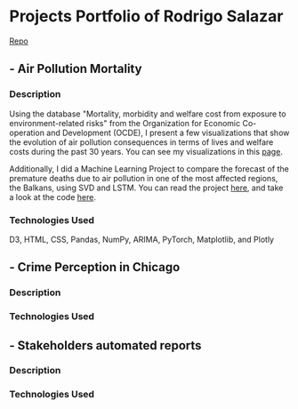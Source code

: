 # Projects Portfolio of Rodrigo Salazar
[Repo](https://github.com/RodSlzr/portfolio)

## - Air Pollution Mortality

### Description

Using the database "Mortality, morbidity and welfare cost from exposure to environment-related risks" from the Organization for Economic Co-operation and Development (OCDE), I present a few visualizations that show the evolution of air pollution consequences in terms of lives and welfare costs during the past 30 years.
You can see my visualizations in this [page](https://rodslzr.github.io/portfolio/Air%20pollution%20mortality/Data_Viz/).

Additionally, I did a Machine Learning Project to compare the forecast of the premature deaths due to air pollution in one of the most affected regions, the Balkans, using SVD and LSTM. You can read the project [here](https://rodslzr.github.io/portfolio/Air%20pollution%20mortality/Pollution_in_the_Balkans.pdf ), and take a look at the code [here](https://github.com/RodSlzr/portfolio/blob/main/Air%20pollution%20mortality/Final%20Project%20MFML.ipynb).

### Technologies Used

D3, HTML, CSS, Pandas, NumPy, ARIMA, PyTorch, Matplotlib, and Plotly


## - Crime Perception in Chicago

### Description

### Technologies Used


## - Stakeholders automated reports

### Description

### Technologies Used

